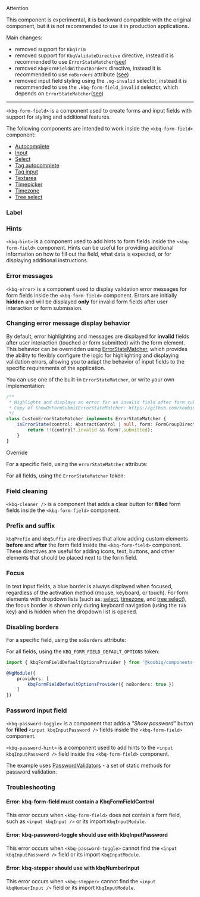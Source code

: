 <div class="kbq-callout kbq-callout_warning">
<div class="kbq-callout__header">Attention</div>
<div class="kbq-callout__content kbq-docs-element-last-child-margin-bottom-0">

This component is experimental, it is backward compatible with the original component, but it is not recommended to use it in production applications.

</div>
</div>

Main changes:

-   removed support for `KbqTrim`
-   removed support for `KbqValidateDirective` directive, instead it is recommended to use `ErrorStateMatcher`([see](#changing-error-message-display-behavior))
-   removed `KbqFormFieldWithoutBorders` directive, instead it is recommended to use `noBorders` attribute ([see](#disabling-borders))
-   removed input field styling using the `.ng-invalid` selector, instead it is recommended to use the `.kbq-form-field_invalid` selector, which depends on `ErrorStateMatcher`([see](#changing-error-message-display-behavior))

---

`<kbq-form-field>` is a component used to create forms and input fields with support for styling and additional features.

The following components are intended to work inside the `<kbq-form-field>` component:

-   [Autocomplete](/en/components/autocomplete)
-   [Input](/en/components/input)
-   [Select](/en/components/select)
-   [Tag autocomplete](/en/components/tag-autocomplete)
-   [Tag input](/en/components/tag-input)
-   [Textarea](/en/components/textarea)
-   [Timepicker](/en/components/timepicker)
-   [Timezone](/en/components/timezone)
-   [Tree select](/en/components/tree-select)

### Label

<!-- example(form-field-with-label) -->

### Hints

`<kbq-hint>` is a component used to add hints to form fields inside the `<kbq-form-field>` component.
Hints can be useful for providing additional information on how to fill out the field, what data is expected,
or for displaying additional instructions.

<!-- example(form-field-with-hint) -->

### Error messages

`<kbq-error>` is a component used to display validation error messages for form fields inside the `<kbq-form-field>` component. Errors are initially **hidden** and will be displayed **only** for invalid form fields after user interaction or form submission.

<!-- example(form-field-with-error) -->

### Changing error message display behavior

By default, error highlighting and messages are displayed for **invalid** fields after user interaction (touched or form submitted) with the form element. This behavior can be overridden using [ErrorStateMatcher](https://github.com/koobiq/angular-components/blob/main/packages/components/core/error/error-state-matcher.ts), which provides the ability to flexibly configure the logic for highlighting and displaying validation errors, allowing you to adapt the behavior of input fields to the specific requirements of the application.

You can use one of the built-in `ErrorStateMatcher`, or write your own implementation:

```ts
/**
 * Highlights and displays an error for an invalid field after form submission
 * Copy of ShowOnFormSubmitErrorStateMatcher: https://github.com/koobiq/angular-components/blob/main/packages/components/core/error/error-state-matcher.ts
 */
class CustomErrorStateMatcher implements ErrorStateMatcher {
    isErrorState(control: AbstractControl | null, form: FormGroupDirective | NgForm | null): boolean {
        return !!(control?.invalid && form?.submitted);
    }
}
```

Override

For a specific field, using the `errorStateMatcher` attribute:

<!-- example(form-field-with-custom-error-state-matcher-set-by-attribute) -->

For all fields, using the `ErrorStateMatcher` token:

<!-- example(form-field-with-custom-error-state-matcher-set-by-dependency-injection-provider) -->

### Field cleaning

`<kbq-cleaner />` is a component that adds a clear button for **filled** form fields inside the `<kbq-form-field>` component.

<!-- example(form-field-with-cleaner) -->

### Prefix and suffix

`kbqPrefix` and `kbqSuffix` are directives that allow adding custom elements **before** and **after** the form field inside the `<kbq-form-field>` component. These directives are useful for adding icons, text, buttons, and other elements that should be placed next to the form field.

<!-- example(form-field-with-prefix-and-suffix) -->

### Focus

In text input fields, a blue border is always displayed when focused, regardless of the activation method (mouse, keyboard, or touch).
For form elements with dropdown lists (such as: [select](/en/components/select), [timezone](/en/components/timezone), and [tree select](/en/components/tree-select)),
the focus border is shown only during keyboard navigation (using the `Tab` key) and is hidden when the dropdown list is opened.

### Disabling borders

For a specific field, using the `noBorders` attribute:

<!-- example(form-field-without-borders) -->

For all fields, using the `KBQ_FORM_FIELD_DEFAULT_OPTIONS` token:

```ts
import { kbqFormFieldDefaultOptionsProvider } from '@koobiq/components-experimental/form-field';

@NgModule({
    providers: [
        kbqFormFieldDefaultOptionsProvider({ noBorders: true })
    ]
})
```

### Password input field

`<kbq-password-toggle>` is a component that adds a _"Show password"_ button for **filled** `<input kbqInputPassword />` fields inside the `<kbq-form-field>` component.

`<kbq-password-hint>` is a component used to add hints to the `<input kbqInputPassword />` field inside the `<kbq-form-field>` component.

The example uses [PasswordValidators](https://github.com/koobiq/angular-components/blob/main/packages/components/core/forms/validators.ts) - a set of static methods for password validation.

<!-- example(form-field-password-overview) -->

### Troubleshooting

#### Error: kbq-form-field must contain a KbqFormFieldControl

This error occurs when `<kbq-form-field>` does not contain a form field, such as `<input kbqInput />` or its import `KbqInputModule`.

#### Error: kbq-password-toggle should use with kbqInputPassword

This error occurs when `<kbq-password-toggle>` cannot find the `<input kbqInputPassword />` field or its import `KbqInputModule`.

#### Error: kbq-stepper should use with kbqNumberInput

This error occurs when `<kbq-stepper>` cannot find the `<input kbqNumberInput />` field or its import `KbqInputModule`.
